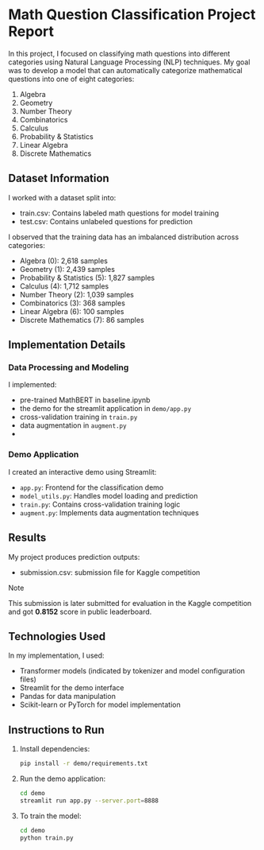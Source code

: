 # Math Question Classification Project Report

In this project, I focused on classifying math questions into different categories using Natural Language Processing (NLP) techniques. My goal was to develop a model that can automatically categorize mathematical questions into one of eight categories:

1. Algebra
2. Geometry
3. Number Theory
4. Combinatorics
5. Calculus
6. Probability & Statistics
7. Linear Algebra
8. Discrete Mathematics

## Dataset Information

I worked with a dataset split into:
- train.csv: Contains labeled math questions for model training
- test.csv: Contains unlabeled questions for prediction

I observed that the training data has an imbalanced distribution across categories:
- Algebra (0): 2,618 samples
- Geometry (1): 2,439 samples
- Probability & Statistics (5): 1,827 samples
- Calculus (4): 1,712 samples
- Number Theory (2): 1,039 samples
- Combinatorics (3): 368 samples
- Linear Algebra (6): 100 samples
- Discrete Mathematics (7): 86 samples

## Implementation Details

### Data Processing and Modeling
I implemented:
- pre-trained MathBERT in baseline.ipynb
- the demo for the streamlit application in `demo/app.py` 
- cross-validation training in `train.py`
- data augmentation in `augment.py`
- 

### Demo Application
I created an interactive demo using Streamlit:
- `app.py`: Frontend for the classification demo
- `model_utils.py`: Handles model loading and prediction
- `train.py`: Contains cross-validation training logic
- `augment.py`: Implements data augmentation techniques

## Results

My project produces prediction outputs:
- submission.csv: submission file for Kaggle competition

>[!NOTE]
> This submission is later submitted for evaluation in the Kaggle competition and got <b>0.8152</b> score in public leaderboard.

## Technologies Used

In my implementation, I used:
- Transformer models (indicated by tokenizer and model configuration files)
- Streamlit for the demo interface
- Pandas for data manipulation
- Scikit-learn or PyTorch for model implementation

## Instructions to Run

1. Install dependencies:
   ```bash
   pip install -r demo/requirements.txt
   ```

2. Run the demo application:
   ```bash
   cd demo
   streamlit run app.py --server.port=8888 
   ```

3. To train the model:
   ```bash
   cd demo
   python train.py
   ```